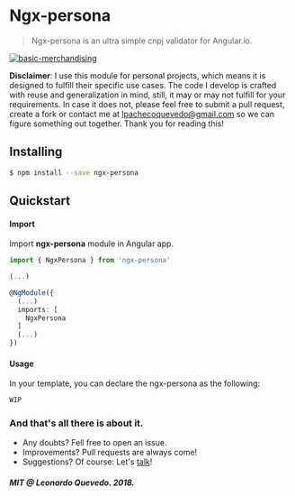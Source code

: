 # Ngx-persona

> Ngx-persona is an ultra simple cnpj validator for Angular.io.

[![basic-merchandising](https://imgur.com/LNOYczf.png)](https://github.com/leopq)

**Disclaimer**: I use this module for personal projects, which means it is designed to fulfill their specific use cases. The code I develop is crafted with reuse and generalization in mind, still, it may or may not fulfill for your requirements. In case it does not, please feel free to submit a pull request, create a fork or contact me at lpachecoquevedo@gmail.com so we can figure something out together. Thank you for reading this!

## Installing

```sh
$ npm install --save ngx-persona
```

## Quickstart

#### Import

Import **ngx-persona** module in Angular app.

```typescript
import { NgxPersona } from 'ngx-persona'

(...)

@NgModule({
  (...)
  imports: [
    NgxPersona
  ]
  (...)
})
```

#### Usage

In your template, you can declare the ngx-persona as the following:
```html
WIP
```

### And that's all there is about it.
* Any doubts? Fell free to open an issue.
* Improvements? Pull requests are always come!
* Suggestions? Of course: Let's [talk](https://twitter.com/leopq)!

##### MIT @ Leonardo Quevedo. 2018.